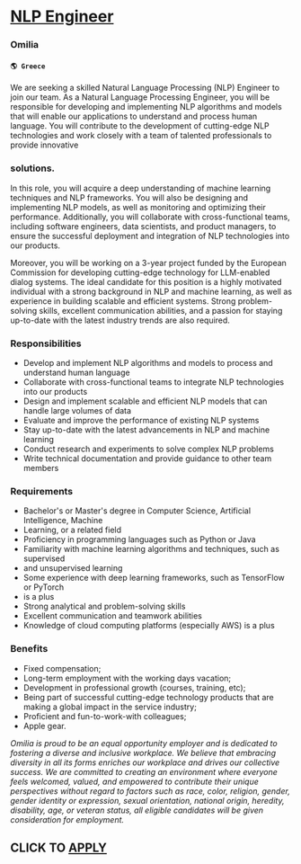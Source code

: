 # [NLP Engineer](https://www.remotewlb.com/apply/nlp-engineer-39796)  
### Omilia  
#### `🌎 Greece`  

We are seeking a skilled Natural Language Processing (NLP) Engineer to join our team. As a Natural Language Processing Engineer, you will be responsible for developing and implementing NLP algorithms and models that will enable our applications to understand and process human language. You will contribute to the development of cutting-edge NLP technologies and work closely with a team of talented professionals to provide innovative

### solutions.

In this role, you will acquire a deep understanding of machine learning techniques and NLP frameworks. You will also be designing and implementing NLP models, as well as monitoring and optimizing their performance. Additionally, you will collaborate with cross-functional teams, including software engineers, data scientists, and product managers, to ensure the successful deployment and integration of NLP technologies into our products.

Moreover, you will be working on a 3-year project funded by the European Commission for developing cutting-edge technology for LLM-enabled dialog systems. The ideal candidate for this position is a highly motivated individual with a strong background in NLP and machine learning, as well as experience in building scalable and efficient systems. Strong problem-solving skills, excellent communication abilities, and a passion for staying up-to-date with the latest industry trends are also required.

### Responsibilities

  * Develop and implement NLP algorithms and models to process and understand human language
  * Collaborate with cross-functional teams to integrate NLP technologies into our products
  * Design and implement scalable and efficient NLP models that can handle large volumes of data
  * Evaluate and improve the performance of existing NLP systems
  * Stay up-to-date with the latest advancements in NLP and machine learning
  * Conduct research and experiments to solve complex NLP problems
  * Write technical documentation and provide guidance to other team members

### Requirements

  * Bachelor's or Master's degree in Computer Science, Artificial Intelligence, Machine
  * Learning, or a related field
  * Proficiency in programming languages such as Python or Java
  * Familiarity with machine learning algorithms and techniques, such as supervised
  * and unsupervised learning
  * Some experience with deep learning frameworks, such as TensorFlow or PyTorch
  * is a plus
  * Strong analytical and problem-solving skills
  * Excellent communication and teamwork abilities
  * Knowledge of cloud computing platforms (especially AWS) is a plus

### Benefits

  * Fixed compensation;
  * Long-term employment with the working days vacation;
  * Development in professional growth (courses, training, etc);
  * Being part of successful cutting-edge technology products that are making a global impact in the service industry;
  * Proficient and fun-to-work-with colleagues;
  * Apple gear.

_Omilia is proud to be an equal opportunity employer and is dedicated to fostering a diverse and inclusive workplace. We believe that embracing diversity in all its forms enriches our workplace and drives our collective success. We are committed to creating an environment where everyone feels welcomed, valued, and empowered to contribute their unique perspectives without regard to factors such as race, color, religion, gender, gender identity or expression, sexual orientation, national origin, heredity, disability, age, or veteran status, all eligible candidates will be given consideration for employment._

  
## CLICK TO [APPLY](https://www.remotewlb.com/apply/nlp-engineer-39796)

